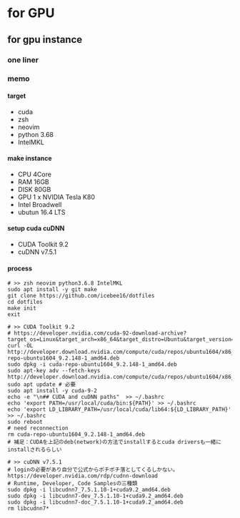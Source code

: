 # for GPU

## for gpu instance
### one liner

### memo
#### target
* cuda
* zsh
* neovim
* python 3.68
* IntelMKL

#### make instance
* CPU 4Core
* RAM 16GB
* DISK 80GB
* GPU 1 x NVIDIA Tesla K80
* Intel Broadwell
* ubutun 16.4 LTS

#### setup cuda cuDNN
* CUDA Toolkit 9.2
* cuDNN v7.5.1

#### process
```
# >> zsh neovim python3.6.8 IntelMKL
sudo apt install -y git make
git clone https://github.com/icebee16/dotfiles
cd dotfiles
make init
exit

# >> CUDA Toolkit 9.2
# https://developer.nvidia.com/cuda-92-download-archive?target_os=Linux&target_arch=x86_64&target_distro=Ubuntu&target_version=1604&target_type=debnetwork
curl -OL http://developer.download.nvidia.com/compute/cuda/repos/ubuntu1604/x86_64/cuda-repo-ubuntu1604_9.2.148-1_amd64.deb
sudo dpkg -i cuda-repo-ubuntu1604_9.2.148-1_amd64.deb
sudo apt-key adv --fetch-keys http://developer.download.nvidia.com/compute/cuda/repos/ubuntu1604/x86_64/7fa2af80.pub
sudo apt update # 必要
sudo apt install -y cuda-9-2
echo -e "\n## CUDA and cuDNN paths"  >> ~/.bashrc
echo 'export PATH=/usr/local/cuda/bin:${PATH}' >> ~/.bashrc
echo 'export LD_LIBRARY_PATH=/usr/local/cuda/lib64:${LD_LIBRARY_PATH}' >> ~/.bashrc
sudo reboot
# need reconnection
rm cuda-repo-ubuntu1604_9.2.148-1_amd64.deb
# 補足：CUDAを上記のdeb(network)の方法でinstallするとcuda driversも一緒にinstallされるらしい

# >> cuDNN v7.5.1
# loginの必要があり自分で公式からポチポチ落としてくるしかない。　https://developer.nvidia.com/rdp/cudnn-download
# Runtime, Developer, Code Samplesの三種類
sudo dpkg -i libcudnn7_7.5.1.10-1+cuda9.2_amd64.deb
sudo dpkg -i libcudnn7-dev_7.5.1.10-1+cuda9.2_amd64.deb
sudo dpkg -i libcudnn7-doc_7.5.1.10-1+cuda9.2_amd64.deb
rm libcudnn7*
```
